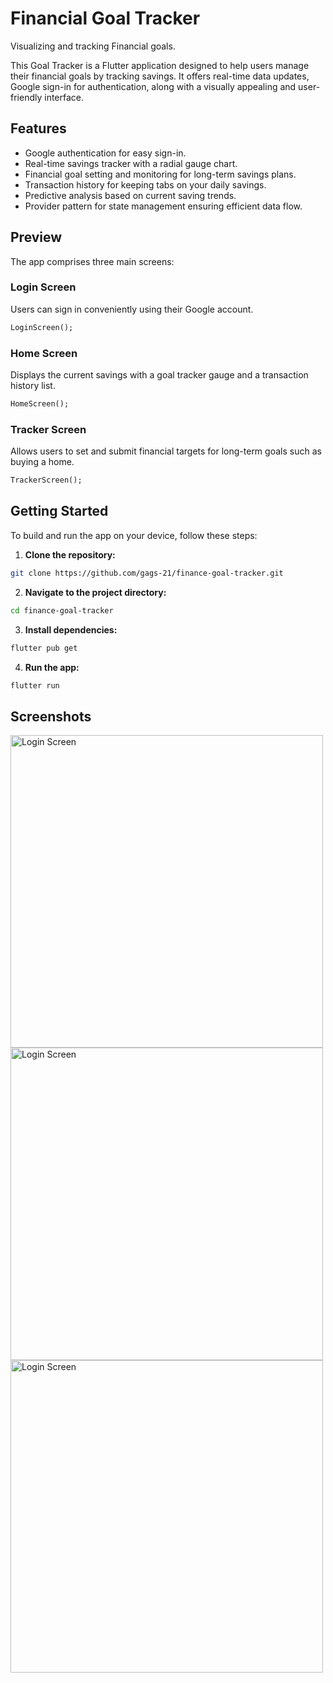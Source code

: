 # Financial Goal Tracker

Visualizing and tracking Financial goals.

This Goal Tracker is a Flutter application designed to help users manage their financial goals by tracking savings. It offers real-time data updates, Google sign-in for authentication, along with a visually appealing and user-friendly interface.

## Features

- Google authentication for easy sign-in.
- Real-time savings tracker with a radial gauge chart.
- Financial goal setting and monitoring for long-term savings plans.
- Transaction history for keeping tabs on your daily savings.
- Predictive analysis based on current saving trends.
- Provider pattern for state management ensuring efficient data flow.

## Preview

The app comprises three main screens:

### Login Screen
Users can sign in conveniently using their Google account.

```dart
LoginScreen();
```

### Home Screen
Displays the current savings with a goal tracker gauge and a transaction history list.

```dart
HomeScreen();
```

### Tracker Screen
Allows users to set and submit financial targets for long-term goals such as buying a home.

```dart
TrackerScreen();
```

## Getting Started

To build and run the app on your device, follow these steps:

1. **Clone the repository:**

```sh
git clone https://github.com/gags-21/finance-goal-tracker.git
```

2. **Navigate to the project directory:**

```sh
cd finance-goal-tracker
```

3. **Install dependencies:**

```sh
flutter pub get
```

4. **Run the app:**

```sh
flutter run
```

## Screenshots

<img src="https://github.com/gags-21/finance-goal-tracker/assets/61724325/76257ef2-e23d-4895-8f68-fa894bae4bf1" alt="Login Screen" height="500"/>

<img src="https://github.com/gags-21/finance-goal-tracker/assets/61724325/1edcf092-8c3d-482b-a487-a999a6d86e19" alt="Login Screen" height="500"/>

<img src="https://github.com/gags-21/finance-goal-tracker/assets/61724325/ea509004-b235-418a-afbf-1d7b0c5e9ed8" alt="Login Screen" height="500"/>
